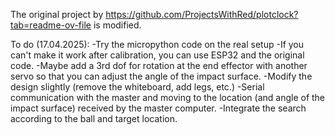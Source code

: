 The original project by https://github.com/ProjectsWithRed/plotclock?tab=readme-ov-file is modified.

To do (17.04.2025):
-Try the micropython code on the real setup
-If you can't make it work after calibration, you can use ESP32 and the original code.
-Maybe add a 3rd dof for rotation at the end effector with another servo so that you can adjust the angle of the impact surface.
-Modify the design slightly (remove the whiteboard, add legs, etc.)
-Serial communication with the master and moving to the location (and angle of the impact surface) received by the master computer.
-Integrate the search according to the ball and target location.
